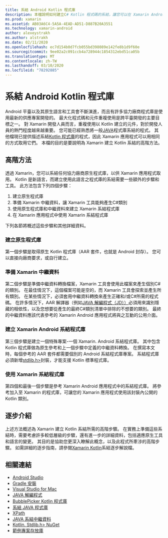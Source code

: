 ```yaml
---
title: 系結 Android Kotlin 程式庫
description: 本檔說明如何建立C# Kotlin 程式碼的系結，讓您可以在 Xamarin Android 應用程式中使用原生程式庫。
ms.prod: xamarin
ms.assetid: AB03A6C4-5A5A-4EAD-AD51-D887B20A3551
ms.technology: xamarin-android
author: alexeystrakh
ms.author: alstrakh
ms.date: 02/11/2020
ms.openlocfilehash: ec7d154b0d7fcb055bd398089e142fe8b1d9f60e
ms.sourcegitcommit: 9ee02a2c091ccb4a728944c1854312ebd51ca05b
ms.translationtype: MT
ms.contentlocale: zh-TW
ms.lasthandoff: 03/10/2020
ms.locfileid: "78292885"
---
```

# <a name="bind-android-kotlin-libraries"></a>系結 Android Kotlin 程式庫

Android 平臺以及其原生語言和工具會不斷演進，而且有許多協力廠商程式庫是使用最新的供應專案開發的。 最大化程式碼和元件重複使用是跨平臺開發的主要目標之一。 對 Xamarin 開發人員而言，重複使用以 Kotlin 建立的元件，對於開發人員的熱門程度越來越重要。 您可能已經熟悉將一般[JAVA](https://docs.microsoft.com/xamarin/android/platform/binding-java-library/)程式庫系結的程式。 其他檔現已提供描述系結[Kotlin 程式庫](walkthrough.md)的程式，因此 Xamarin 應用程式可以用相同的方式取用它們。 本檔的目的是要說明為 Xamarin 建立 Kotlin 系結的高階方法。

## <a name="high-level-approach"></a>高階方法

透過 Xamarin，您可以系結任何協力廠商原生程式庫，以供 Xamarin 應用程式取用。 Kotlin 是新語言，而建立使用此語言之程式庫的系結需要一些額外的步驟和工具。 此方法包含下列四個步驟：

1. 建立原生程式庫
1. 準備 Xamarin 中繼資料，讓 Xamarin 工具能夠產生C#類別
1. 使用原生程式庫和中繼資料來建立 Xamarin 系結程式庫
1. 在 Xamarin 應用程式中使用 Xamarin 系結程式庫

下列各節將概述這些步驟和其他詳細資料。

### <a name="build-the-native-library"></a>建立原生程式庫

第一個步驟是取得原生 Kotlin 程式庫（AAR 套件，也就是 Android 封存）。 您可以直接向廠商要求，或自行建立。

### <a name="prepare-the-xamarin-metadata"></a>準備 Xamarin 中繼資料

第二個步驟是準備中繼資料轉換檔案，Xamarin 工具會使用此檔案來產生個別C#的類別。 在最佳情況下，這個檔案可能是空的，而 Xamarin 工具會探索並產生所有類別。 在某些情況下，必須套用中繼資料轉換來產生正確和/或C#所需的程式碼。 在許多情況下，AAR 解譯器（例如[JAVA 解編程式（JD））](http://java-decompiler.github.io/)必須用來識別隱藏的相依性，以及您想要從產生的最終C#類別清單中排除的不想要的類別。 最終的中繼資料應該代表參考的 Xamarin Android 應用程式將與之互動的公用介面。

### <a name="build-a-xamarinandroid-binding-library"></a>建立 Xamarin Android 系結程式庫

第三個步驟是建立一個特殊專案-一個 Xamarin. Android 系結程式庫。 其中包含 Kotlin 程式庫做為原生參考和上一個步驟中定義的中繼資料轉換。 在撰寫本文時，每個參考的 AAR 套件都需要個別的 Android 系結程式庫專案。 系結程式庫必須新增[stdlib.h>](https://www.nuget.org/packages/Xamarin.Kotlin.StdLib/)封裝，才能支援 Kotlin 標準程式庫。

### <a name="consume-the-xamarin-binding-library"></a>使用 Xamarin 系結程式庫

第四個和最後一個步驟是參考 Xamarin Android 應用程式中的系結程式庫。 將參考加入至 Xamarin 的程式庫，可讓您的 Xamarin 應用程式使用該封裝內公開的 Kotlin 類別。

## <a name="walkthrough"></a>逐步介紹

上述方法概述為 Xamarin 建立 Kotlin 系結所需的高階步驟。 在實務上準備這些系結時，需要考慮許多較低層級的步驟，還有進一步的詳細資料，包括適應原生工具和語言的變更。 其目的是協助您更深入瞭解此概念，以及此程式所牽涉的高階步驟。 如需詳細的逐步指南，請參閱[Xamarin Kotlin](walkthrough.md)系結逐步解說檔。

## <a name="related-links"></a>相關連結

- [Android Studio](https://developer.android.com/studio)
- [Gradle 安裝](https://gradle.org/install/)
- [Visual Studio for Mac](https://visualstudio.microsoft.com/downloads)
- [JAVA 解編程式](http://java-decompiler.github.io/)
- [BubblePicker Kotlin 程式庫](https://github.com/igalata/Bubble-Picker)
- [系結 JAVA 程式庫](https://docs.microsoft.com/xamarin/android/platform/binding-java-library/)
- [XPath](https://www.w3.org/TR/xpath/)
- [JAVA 系結中繼資料](https://docs.microsoft.com/xamarin/android/platform/binding-java-library/customizing-bindings/java-bindings-metadata)
- [Kotlin. Stdlib.h> NuGet](https://www.nuget.org/packages/Xamarin.Kotlin.StdLib/)
- [範例專案存放庫](https://github.com/xamcat/xamarin-binding-kotlin-framework)
